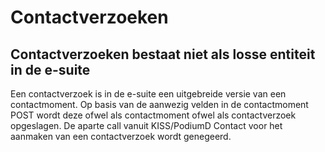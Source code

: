 # Contactverzoeken
## Contactverzoeken bestaat niet als losse entiteit in de e-suite
Een contactverzoek is in de e-suite een uitgebreide versie van een contactmoment. Op basis van de aanwezig velden in de contactmoment POST wordt deze ofwel als contactmoment ofwel als contactverzoek opgeslagen. De aparte call vanuit KISS/PodiumD Contact voor het aanmaken van een contactverzoek wordt genegeerd.